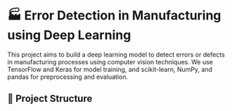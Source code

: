 # 🏭 Error Detection in Manufacturing using Deep Learning

This project aims to build a deep learning model to detect errors or defects in manufacturing processes using computer vision techniques. We use TensorFlow and Keras for model training, and scikit-learn, NumPy, and pandas for preprocessing and evaluation.

## 📂 Project Structure

